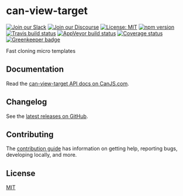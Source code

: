 # can-view-target

[![Join our Slack](https://img.shields.io/badge/slack-join%20chat-611f69.svg)](https://www.bitovi.com/community/slack?utm_source=badge&utm_medium=badge&utm_campaign=pr-badge&utm_content=badge)
[![Join our Discourse](https://img.shields.io/discourse/https/forums.bitovi.com/posts.svg)](https://forums.bitovi.com/?utm_source=badge&utm_medium=badge&utm_campaign=pr-badge&utm_content=badge)
[![License: MIT](https://img.shields.io/badge/license-MIT-blue.svg)](https://github.com/canjs/can-view-target/blob/master/LICENSE.md)
[![npm version](https://badge.fury.io/js/can-view-target.svg)](https://www.npmjs.com/package/can-view-target)
[![Travis build status](https://travis-ci.org/canjs/can-view-target.svg?branch=master)](https://travis-ci.org/canjs/can-view-target)
[![AppVeyor build status](https://ci.appveyor.com/api/projects/status/github/canjs/can-view-target?branch=master&svg=true)](https://ci.appveyor.com/project/matthewp/can-view-target)
[![Coverage status](https://coveralls.io/repos/github/canjs/can-view-target/badge.svg?branch=master)](https://coveralls.io/github/canjs/can-view-target?branch=master)
[![Greenkeeper badge](https://badges.greenkeeper.io/canjs/can-view-target.svg)](https://greenkeeper.io/)

Fast cloning micro templates

## Documentation

Read the [can-view-target API docs on CanJS.com](https://canjs.com/doc/can-view-target.html).

## Changelog

See the [latest releases on GitHub](https://github.com/canjs/can-view-target/releases).

## Contributing

The [contribution guide](https://github.com/canjs/can-view-target/blob/master/CONTRIBUTING.md) has information on getting help, reporting bugs, developing locally, and more.

## License

[MIT](https://github.com/canjs/can-view-target/blob/master/LICENSE.md)
